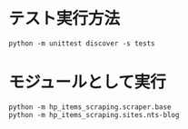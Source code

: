 # テスト実行方法

```
python -m unittest discover -s tests
```

# モジュールとして実行

```
python -m hp_items_scraping.scraper.base
python -m hp_items_scraping.sites.nts-blog

```
